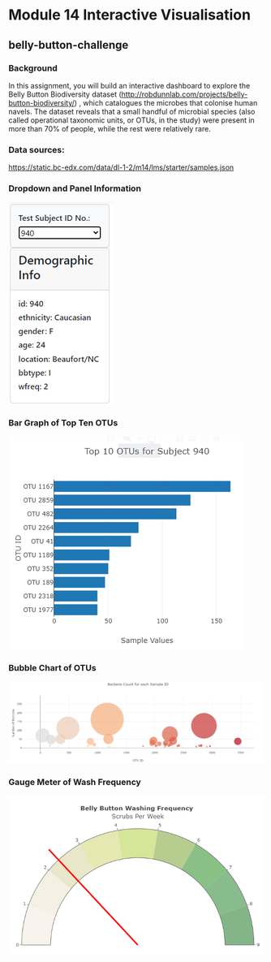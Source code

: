 # Module 14 Interactive Visualisation 

## belly-button-challenge

### Background
In this assignment, you will build an interactive dashboard to explore the Belly Button Biodiversity dataset (http://robdunnlab.com/projects/belly-button-biodiversity/) , which catalogues the microbes that colonise human navels.
The dataset reveals that a small handful of microbial species (also called operational taxonomic units, or OTUs, in
the study) were present in more than 70% of people, while the rest were relatively rare.

### Data sources:

https://static.bc-edx.com/data/dl-1-2/m14/lms/starter/samples.json

### Dropdown and Panel Information

![SubID](images/test_subject_id_no.png)

### Bar Graph of Top Ten OTUs

![BarChart](images/top_10_otus.png)

### Bubble Chart of OTUs

![Buble](images/bacteria_count.png)

### Gauge Meter of Wash Frequency

![Gauge](images/belly_button_washing_frequency.png)





